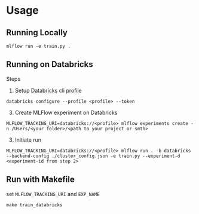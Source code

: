 
# Usage

## Running Locally
```
mlflow run -e train.py .
```

## Running on Databricks

Steps

1. Setup Databricks cli profile 
```
databricks configure --profile <profile> --token
```
3. Create MLFlow experiment on Databricks 
```
MLFLOW_TRACKING_URI=databricks://<profile> mlflow experiments create -n /Users/<your folder>/<path to your project or smth>
```
3. Initiate run 
```
MLFLOW_TRACKING_URI=databricks://<profile> mlflow run . -b databricks --backend-config ./cluster_config.json -e train.py --experiment-d <experiment-id from step 2>
```

## Run with Makefile
set `MLFLOW_TRACKING_URI` and `EXP_NAME`
```
make train_databricks
```
